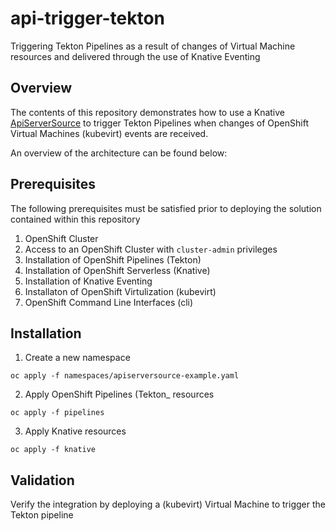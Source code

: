 # api-trigger-tekton
Triggering Tekton Pipelines as a result of changes of Virtual Machine resources and delivered through the use of Knative Eventing

## Overview

The contents of this repository demonstrates how to use a Knative [ApiServerSource](https://knative.dev/docs/eventing/sources/apiserversource/) to trigger Tekton Pipelines when changes of OpenShift Virtual Machines (kubevirt) events are received.

An overview of the architecture can be found below:



## Prerequisites

The following prerequisites must be satisfied prior to deploying the solution contained within this repository

1. OpenShift Cluster
2. Access to an OpenShift Cluster with `cluster-admin` privileges
3. Installation of OpenShift Pipelines (Tekton)
4. Installation of OpenShift Serverless (Knative)
5. Installation of Knative Eventing
6. Installaton of OpenShift Virtulization (kubevirt)
7. OpenShift  Command Line Interfaces (cli) 

## Installation

1. Create a new namespace 

```shell
oc apply -f namespaces/apiserversource-example.yaml
```

2. Apply OpenShift Pipelines (Tekton_ resources

```shell
oc apply -f pipelines
```

3. Apply Knative resources

```shell
oc apply -f knative
```

## Validation
Verify the integration by deploying a (kubevirt) Virtual Machine  to trigger the Tekton pipeline

